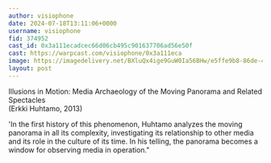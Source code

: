 ```yaml
---
author: visiophone
date: 2024-07-18T13:11:06+0000
username: visiophone
fid: 374952
cast_id: 0x3a111ecadcec66d06cb495c901637706ad56e50f
cast: https://warpcast.com/visiophone/0x3a111eca
image: https://imagedelivery.net/BXluQx4ige9GuW0Ia56BHw/e5ffe9b8-86de-46a7-8e82-4ca64f946e00/original
layout: post
---
```

Illusions in Motion: Media Archaeology of the Moving Panorama and Related Spectacles  
(Erkki Huhtamo, 2013)  
  
'In the first history of this phenomenon, Huhtamo analyzes the moving panorama in all its complexity, investigating its relationship to other media and its role in the culture of its time. In his telling, the panorama becomes a window for observing media in operation."  

<img src='https://imagedelivery.net/BXluQx4ige9GuW0Ia56BHw/e5ffe9b8-86de-46a7-8e82-4ca64f946e00/original' alt='' referrerpolicy='no-referrer'/>
<img src='https://imagedelivery.net/BXluQx4ige9GuW0Ia56BHw/dc819d23-cbc6-4b3a-3a32-120248f36e00/original' alt='' referrerpolicy='no-referrer'/>